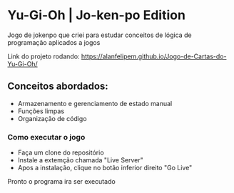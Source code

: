   # Yu-Gi-Oh | Jo-ken-po Edition

Jogo de jokenpo que criei para estudar conceitos de lógica de programação aplicados a jogos

Link do projeto rodando: https://alanfelipem.github.io/Jogo-de-Cartas-do-Yu-Gi-Oh/

## Conceitos abordados:

- Armazenamento e gerenciamento de estado manual
- Funções limpas
- Organização de código

### Como executar o jogo

- Faça um clone do repositório
- Instale a extemção chamada "Live Server"
- Apos a instalação, clique no botão inferior direito "Go Live"

Pronto o programa ira ser executado
